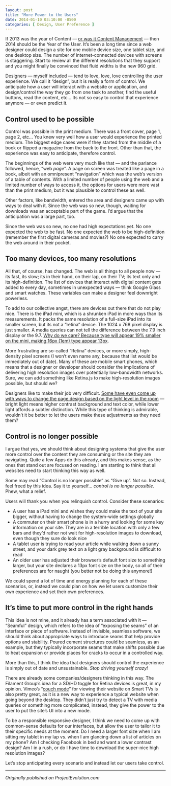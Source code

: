 ```yaml
---
layout: post
title: "More Power to the Users"
date: 2014-01-10 03:10:00 -0500
categories: [ Design, User Preference ]
---
```


If 2013 was the year of Content — [or was it Content Management](//despreneur.com/cms-trends-for-2014/) — then 2014 should be the Year of the User. It’s been a long time since a web designer could design a site for one mobile device size, one tablet size, and one desktop size. The number of internet-connected devices with screens is staggering. Start to review all the different resolutions that they support and you might finally be convinced that fluid widths is the new 960 grid. 

Designers — myself included — tend to love, love, love controlling the user experience. We call it “design”, but it is really a form of control. We anticipate how a user will interact with a website or application, and design/control the way they go from one task to another, find the useful buttons, read the content, etc... Its not so easy  to control that experience anymore — or even predict it.

## Control used to be possible

Control was possible in the print medium. There was a front cover, page 1, page 2, etc... You knew very well how a user would experience the printed medium. The biggest edge cases were if they started from the middle of a book or flipped a magazine from the back to the front. Other than that, the experience was easy to anticipate, therefore control.

The beginnings of the web were very much like that — and the parlance followed, hence, “web *page*”. A page on screen was treated like a page in a book, albeit with an omnipresent “navigation” which was the web’s version of a table of contents. With a limited number of people using the web and a limited number of ways to access it, the options for users were more vast than the print medium, but it was plausible to control these as well.

Other factors, like bandwidth, entered the area and designers came up with ways to deal with it. Since the web was so new, though, waiting for downloads was an acceptable part of the game. I’d argue that the anticipation was a large part, too.

Since the web was so new, no one had high expectations yet. No one expected the web to be fast. No one expected the web to be high-definition (remember the first digital cameras and movies?) No one expected to carry the web around in their pocket.

## Too many devices, too many resolutions

All that, of course, has changed. The web is all things to all people now — its fast, its slow; its in their hand, on their lap, on their TV; its text only and its high-definition. The list of devices that interact with digital content gets added to every day, sometimes in unexpected ways — think Google Glass and smart watches. These variables can make a designer feel downright powerless.

To add to our collective angst, there are devices out there that do not play nice. There is the iPad mini, which is a shrunken iPad in more ways than its measurements. It packs the same resolution of a full-size iPad into its smaller screen, but its not a “retina” device. The 1024 x 768 pixel display is just smaller. A media queries can not tell the difference between the 7.9 inch display or the 9.7. <a href="//www.projectevolution.com/activity/font-size-controls-are-relevant-again/">Why do we care? Because type will appear 19% smaller on the mini, making 16px (1em) type appear 13px</a>.

More frustrating are so-called “Retina” devices, or more simply, high-density pixel screens (I won’t even name any, because that list would be immediately out of date). Many of these are mobile smart phones, which means that a designer or developer should consider the implications of delivering high resolution images over potentially low-bandwidth networks. Sure, we can add something like Retina.js to make high-resolution images possible, but should we?

Designers like to make their job very difficult. <a href="//www.jordanm.co.uk/post/65776639602/responding-to-environmental-lighting-with-css-media">Some have even come up with ways to change the page design based on the light level in the room</a> — bright light means higher contrast background and text color, while lower light affords a subtler distinction. While this type of thinking is admirable, wouldn’t it be better to let the users make these adjustments as they need them?

## Control is no longer possible

I argue that yes, we should think about designing systems that give the user more control over the content they are consuming or the site they are navigating. Quite a few Apps do this already, and this makes sense, as the ones that stand out are focused on reading. I am starting to think that all websites need to start thinking this way as well.

Some may read “Control is no longer possible” as “Give up”. Not so. Instead, feel freed by this idea. Say it to yourself… *control is no longer possible*. Phew, what a relief.

Users will thank you when you relinquish control. Consider these scenarios:

+ A user has a iPad mini and wishes they could make the text of your site bigger, without having to change the system-wide settings globally
+ A commuter on their smart phone is in a hurry and looking for some key information on your site. They are in a terrible location with only a few bars and they’d rather not wait for high-resolution images to download, even though they sure do look nice
+ A tablet user is trying to read your article while walking down a sunny street, and your dark grey text on a light gray background is difficult to read
+ An older user has adjusted their browser’s default font size to something larger, but your site declares a 13px font size on the body, so all of their preferences are for naught (you better not be doing this anymore!)

We could spend a lot of time and energy planning for each of these scenarios, or, instead we could plan on how we let users customize their own experience and set their own preferences.

## It’s time to put more control in the right hands

This idea is not mine, and it already has a term associated with it — “Seamful” design, which refers to the idea of “exposing the seams” of an interface or piece of software. Instead of invisible, seamless software, we should think about appropriate ways to introduce seams that help provide options and stability. Poured cement structures could be seamless, as an example, but they typically incorporate seams that make shifts possible due to heat expansion or provide places for cracks to occur in a controlled way.

More than this, I think the idea that designers should control the experience is simply out of date and unsustainable. _Stop driving yourself crazy!_

There are already some companies/designers thinking in this way. The Filament Group’s idea for a SD/HD toggle for Retina devices is great, in my opinion. Vimeo’s “[couch mode](//vimeo.com/blog/post:355)” for viewing their website on Smart TVs is also pretty great, as it is a new way to experience a typical website when going beyond the desktop. They didn’t just try to detect a TV with media queries or something more complicated, instead, they give the power to the user to put the site’s UI into a new mode.

To be a responsible responsive designer, I think we need to come up with common-sense defaults for our interfaces, but allow the user to tailor it to their specific needs at the moment. Do I need a larger font size when I am sitting my tablet in my lap vs. when I am glancing down a list of articles on my phone? Am I checking Facebook in bed and want a lower contrast design? Am I in a rush, or do I have time to download the super-nice high resolution images?

Let’s stop anticipating every scenario and instead let our users take control.

* * *

*Originally published on ProjectEvolution.com*
